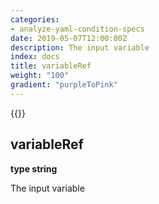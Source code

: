 ```yaml
---
categories:
- analyze-yaml-condition-specs
date: 2019-05-07T12:00:00Z
description: The input variable
index: docs
title: variableRef
weight: "100"
gradient: "purpleToPink"
---
```


{{<legacynotice>}}

## variableRef

**type string**

The input variable

